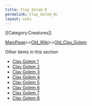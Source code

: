 ```yaml
---
title: Clay Golem 0
permalink: Clay_Golem_0/
layout: wiki
---
```

[[Category:Creatures]]

[MainPage](/keeperrl_wiki/ "wikilink")>>[Old_Wiki](/keeperrl_wiki/Old_Wiki "wikilink")>>[Old_Clay_Golem](/keeperrl_wiki/Old_Clay_Golem "wikilink")

Other items in this section
-    [Clay Golem 1](/keeperrl_wiki/Clay_Golem_1 "wikilink")
-    [Clay Golem 2](/keeperrl_wiki/Clay_Golem_2 "wikilink")
-    [Clay Golem 3](/keeperrl_wiki/Clay_Golem_3 "wikilink")
-    [Clay Golem 4](/keeperrl_wiki/Clay_Golem_4 "wikilink")
-    [Clay Golem 5](/keeperrl_wiki/Clay_Golem_5 "wikilink")
-    [Clay Golem 6](/keeperrl_wiki/Clay_Golem_6 "wikilink")
-    [Clay Golem 7](/keeperrl_wiki/Clay_Golem_7 "wikilink")
-    [Clay Golem 8](/keeperrl_wiki/Clay_Golem_8 "wikilink")
